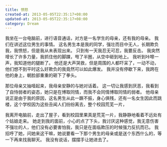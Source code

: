 ```yaml
---
title: 愤怒
created-at: 2013-05-05T22:35:17+08:00
updated-at: 2013-05-05T22:35:17+08:00
category: Dream
---
```


我坐在一台电脑前，进行语音通话，对方是一名学生的母亲，还有我的母亲。
我们在讲述这位男生的事情。
这名男生本是我的同学，强壮而目中无人，长期欺负我，我愤怒，但是我从未表现出来。
只到有一天我忍无可忍，我要反击。
我突然增长了许多力量，我抓住他的脚踝，甩了半圈，从空中砸到地上。
我听到咔嚓一声，我知道他的腿断了。
他还是大声哭救，但是周围的人都吓呆了，一动不动，他们想不到平时这么好欺负的我竟然可以如此爆发。
我并没有停歇下来，我跨在他的身上，朝脸部重重的砸下了拳头。

那位母亲又抽噎起来，我母亲安静的与她对话着。
这一切让我感到厌恶，我看到了自恃弱者的姿态，她只是在博取同情，而我不会同情博取同情的弱者。
他母亲说正是由于我的原因，这名男生从此一蹶不振，身心俱残，还有一名女生因此而跳楼，这个学校因为这些丑闻人们纷纷离去，整个校园荒芜一片，

我离开电脑前，走出了屋子，看到校园里果真是荒芜一片，我静静地看着不远处有个姑娘走来。
她走到我的面前，小心的点了下头，我讨厌这种感觉，我无意伤害不强壮的人，他们没有必要害怕我，我只是在面临欺压的时候强力反抗而已。
我招呼了她，问她来这干嘛，她说要看一下那个男生的母亲或是送个东西什么的，等一下再来找我聊天。
我没有说话，摆摆手让她进去了。
